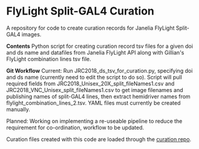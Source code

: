 # FlyLight Split-GAL4 Curation
A repository for code to create curation records for Janelia FlyLight Split-GAL4 images.

**Contents**
Python script for creating curation record tsv files for a given doi and ds name and datafiles from Janelia FlyLight API along with Gillian's FlyLight combination lines tsv file.

**Git Workflow**
Current:
Run JRC2018_ds_tsv_for_curation.py, specifying doi and ds name (currently need to edit the script to do so). Script will pull required fields from JRC2018_Unisex_20X_split_fileNames1.csv and JRC2018_VNC_Unisex_split_fileNames1.csv to get image filenames and publishing names of split-GAL4 lines, then extract hemidriver names from flylight_combination_lines_2.tsv. YAML files must currently be created manually.

Planned:
Working on implementing a re-useable pipeline to reduce the requirement for co-ordination, workflow to be updated.

Curation files created with this code are loaded through the [curation repo](https://github.com/VirtualFlyBrain/curation).



